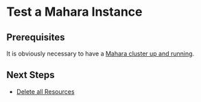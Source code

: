 # Test a Mahara Instance

## Prerequisites

It is obviously necessary to have a [Mahara cluster up and running](./Deploy.md).

## Next Steps

  * [Delete all Resources](./Delete.md)
